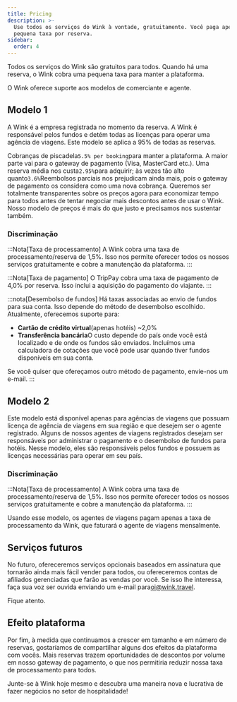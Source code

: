 ```yaml
---
title: Pricing
description: >-
  Use todos os serviços do Wink à vontade, gratuitamente. Você paga apenas uma
  pequena taxa por reserva.
sidebar:
  order: 4
---
```

Todos os serviços do Wink são gratuitos para todos. Quando há uma reserva, o Wink cobra uma pequena taxa para manter a plataforma.

O Wink oferece suporte aos modelos de comerciante e agente.

## Modelo 1

A Wink é a empresa registrada no momento da reserva. A Wink é responsável pelos fundos e detém todas as licenças para operar uma agência de viagens.
Este modelo se aplica a 95% de todas as reservas.

Cobranças de piscadela`5.5% per booking`para manter a plataforma.
A maior parte vai para o gateway de pagamento (Visa, MasterCard etc.). Uma reserva média nos custa`2.95%`para adquirir; às vezes tão alto quanto`3.6%`Reembolsos parciais nos prejudicam ainda mais, pois o gateway de pagamento os considera como uma nova cobrança.
Queremos ser totalmente transparentes sobre os preços agora para economizar tempo para todos antes de tentar negociar mais descontos antes de usar o Wink. Nosso modelo de preços é mais do que justo e precisamos nos sustentar também.

### Discriminação

:::Nota\[Taxa de processamento]
A Wink cobra uma taxa de processamento/reserva de 1,5%. Isso nos permite oferecer todos os nossos serviços gratuitamente e cobre a manutenção da plataforma.
:::

:::Nota\[Taxa de pagamento]
O TripPay cobra uma taxa de pagamento de 4,0% por reserva. Isso inclui a aquisição do pagamento do viajante.
:::

:::nota\[Desembolso de fundos]
Há taxas associadas ao envio de fundos para sua conta. Isso depende do método de desembolso escolhido. Atualmente, oferecemos suporte para:

* **Cartão de crédito virtual**(apenas hotéis) ~2,0%
* **Transferência bancária**O custo depende do país onde você está localizado e de onde os fundos são enviados. Incluímos uma calculadora de cotações que você pode usar quando tiver fundos disponíveis em sua conta.

Se você quiser que ofereçamos outro método de pagamento, envie-nos um e-mail.
:::

## Modelo 2

Este modelo está disponível apenas para agências de viagens que possuam licença de agência de viagens em sua região e que desejem ser o agente registrado. Alguns de nossos agentes de viagens registrados desejam ser responsáveis por administrar o pagamento e o desembolso de fundos para hotéis. Nesse modelo, eles são responsáveis pelos fundos e possuem as licenças necessárias para operar em seu país.

### Discriminação

:::Nota\[Taxa de processamento]
A Wink cobra uma taxa de processamento/reserva de 1,5%. Isso nos permite oferecer todos os nossos serviços gratuitamente e cobre a manutenção da plataforma.
:::

Usando esse modelo, os agentes de viagens pagam apenas a taxa de processamento da Wink, que faturará o agente de viagens mensalmente.

## Serviços futuros

No futuro, ofereceremos serviços opcionais baseados em assinatura que tornarão ainda mais fácil vender para todos, ou ofereceremos contas de afiliados gerenciadas que farão as vendas por você. Se isso lhe interessa, faça sua voz ser ouvida enviando um e-mail para[oi@wink.travel](mailto:hi@wink.travel).

Fique atento.

## Efeito plataforma

Por fim, à medida que continuamos a crescer em tamanho e em número de reservas, gostaríamos de compartilhar alguns dos efeitos da plataforma com vocês. Mais reservas trazem oportunidades de descontos por volume em nosso gateway de pagamento, o que nos permitiria reduzir nossa taxa de processamento para todos.

Junte-se à Wink hoje mesmo e descubra uma maneira nova e lucrativa de fazer negócios no setor de hospitalidade!

